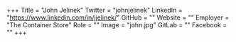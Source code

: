 +++
Title = "John Jelinek"
Twitter = "johnjelinek"
LinkedIn = "https://www.linkedin.com/in/jjelinek/"
GitHub = ""
Website = ""
Employer = "The Container Store"
Role = ""
Image = "john.jpg"
GitLab = ""
Facebook = ""
+++
